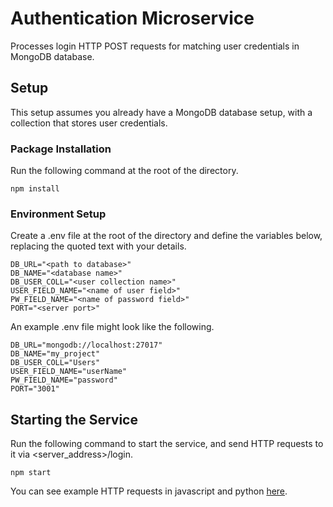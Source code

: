 # Authentication Microservice

Processes login HTTP POST requests for matching user credentials in MongoDB database.

## Setup

This setup assumes you already have a MongoDB database setup, with a collection that stores user credentials.

### Package Installation

Run the following command at the root of the directory.

```
npm install
```

### Environment Setup

Create a .env file at the root of the directory and define the variables below, replacing the quoted text with your details.

```
DB_URL="<path to database>"
DB_NAME="<database name>"
DB_USER_COLL="<user collection name>"
USER_FIELD_NAME="<name of user field>"
PW_FIELD_NAME="<name of password field>"
PORT="<server port>"
```

An example .env file might look like the following.

```
DB_URL="mongodb://localhost:27017"
DB_NAME="my_project"
DB_USER_COLL="Users"
USER_FIELD_NAME="userName"
PW_FIELD_NAME="password"
PORT="3001"
```

## Starting the Service

Run the following command to start the service, and send HTTP requests to it via <server_address>/login.

```
npm start
```

You can see example HTTP requests in javascript and python [here](sample_usage).